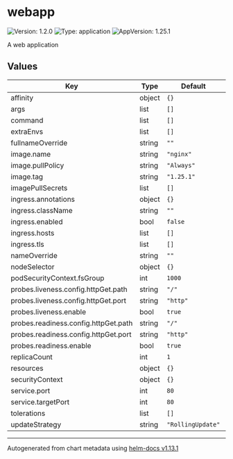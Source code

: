 # webapp

![Version: 1.2.0](https://img.shields.io/badge/Version-1.2.0-informational?style=flat-square) ![Type: application](https://img.shields.io/badge/Type-application-informational?style=flat-square) ![AppVersion: 1.25.1](https://img.shields.io/badge/AppVersion-1.25.1-informational?style=flat-square)

A web application

## Values

| Key                                  | Type   | Default           | Description |
| ------------------------------------ | ------ | ----------------- | ----------- |
| affinity                             | object | `{}`              |             |
| args                                 | list   | `[]`              |             |
| command                              | list   | `[]`              |             |
| extraEnvs                            | list   | `[]`              |             |
| fullnameOverride                     | string | `""`              |             |
| image.name                           | string | `"nginx"`         |             |
| image.pullPolicy                     | string | `"Always"`        |             |
| image.tag                            | string | `"1.25.1"`        |             |
| imagePullSecrets                     | list   | `[]`              |             |
| ingress.annotations                  | object | `{}`              |             |
| ingress.className                    | string | `""`              |             |
| ingress.enabled                      | bool   | `false`           |             |
| ingress.hosts                        | list   | `[]`              |             |
| ingress.tls                          | list   | `[]`              |             |
| nameOverride                         | string | `""`              |             |
| nodeSelector                         | object | `{}`              |             |
| podSecurityContext.fsGroup           | int    | `1000`            |             |
| probes.liveness.config.httpGet.path  | string | `"/"`             |             |
| probes.liveness.config.httpGet.port  | string | `"http"`          |             |
| probes.liveness.enable               | bool   | `true`            |             |
| probes.readiness.config.httpGet.path | string | `"/"`             |             |
| probes.readiness.config.httpGet.port | string | `"http"`          |             |
| probes.readiness.enable              | bool   | `true`            |             |
| replicaCount                         | int    | `1`               |             |
| resources                            | object | `{}`              |             |
| securityContext                      | object | `{}`              |             |
| service.port                         | int    | `80`              |             |
| service.targetPort                   | int    | `80`              |             |
| tolerations                          | list   | `[]`              |             |
| updateStrategy                       | string | `"RollingUpdate"` |             |

______________________________________________________________________

Autogenerated from chart metadata using [helm-docs v1.13.1](https://github.com/norwoodj/helm-docs/releases/v1.13.1)
